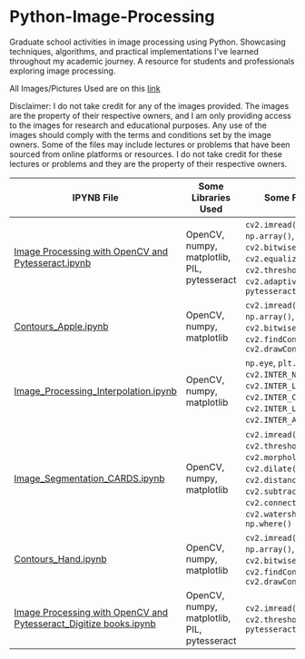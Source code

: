 # Python-Image-Processing
 Graduate school activities in image processing using Python. Showcasing techniques, algorithms, and practical implementations I've learned throughout my academic journey. A resource for students and professionals exploring image processing.

All Images/Pictures Used are on this [link](https://drive.google.com/drive/folders/1fqcRIBY6PvmOlpGAcigvVUlLWncXmQaS?usp=sharing)

Disclaimer: I do not take credit for any of the images provided. The images are the property of their respective owners, and I am only providing access to the images for research and educational purposes. Any use of the images should comply with the terms and conditions set by the image owners. Some of the files may include lectures or problems that have been sourced from online platforms or resources. I do not take credit for these lectures or problems and they are the property of their respective owners.

| IPYNB File               | Some Libraries Used                                          | Some Functions Used                                                                                                                                                                 |
|--------------------------|------------------------------------------------------|-----------------------------------------------------------------------------------------------------------------------------------------------------------------------------|
| [Image Processing with OpenCV and Pytesseract.ipynb](https://github.com/cyesha/Python-Image-Processing/blob/main/Image%20Processing%20with%20OpenCV%20and%20Pytesseract.ipynb) | OpenCV, numpy, matplotlib, PIL, pytesseract | `cv2.imread()`, `cv2.cvtColor()`, `np.array()`, `cv2.inRange()`, `cv2.bitwise_and()`, `cv2.equalizeHist()`, `cv2.threshold()`, `cv2.adaptiveThreshold()`, `pytesseract.image_to_string()` |
| [Contours_Apple.ipynb](https://github.com/cyesha/Python-Image-Processing/blob/main/Contours_Apple.ipynb) | OpenCV, numpy, matplotlib | `cv2.imread()`, `cv2.cvtColor()`, `np.array()`, `cv2.inRange()`, `cv2.bitwise_and()`, `cv2.findContours()`, `cv2.drawContours()`|
| [Image_Processing_Interpolation.ipynb](https://github.com/cyesha/Python-Image-Processing/blob/main/Image_Processing_Interpolation.ipynb) | OpenCV, numpy, matplotlib | `np.eye`, `plt.imshow`,`cv2.resize`, `cv2.INTER_NEAREST`, `cv2.INTER_LINEAR`, `cv2.INTER_CUBIC`, `cv2.INTER_LANCZOS4`, `cv2.INTER_AREA`, `plt.subplots`|
| [Image_Segmentation_CARDS.ipynb](https://github.com/cyesha/Python-Image-Processing/blob/main/Image_Segmentation_CARDS.ipynb) | OpenCV, numpy, matplotlib | `cv2.imread()`, `cv2.cvtColor()`, `cv2.threshold()`, `cv2.morphologyEx()`, `cv2.dilate()`, `cv2.distanceTransform()`, `cv2.subtract()`, `cv2.connectedComponents()`, `cv2.watershed()`, `cv2.grabCut`, `np.where()` |
| [Contours_Hand.ipynb](https://github.com/cyesha/Python-Image-Processing/blob/main/Contours_Hand.ipynb)| OpenCV, numpy, matplotlib | `cv2.imread()`, `cv2.cvtColor()`, `np.array()`, `cv2.inRange()`, `cv2.bitwise_and()`, `cv2.findContours()`, `cv2.drawContours()`|
| [Image Processing with OpenCV and Pytesseract_Digitize books.ipynb](https://github.com/cyesha/Python-Image-Processing/blob/main/Image%20Processing%20with%20OpenCV%20and%20Pytesseract_Digitize%20books.ipynb) | OpenCV, numpy, matplotlib, PIL, pytesseract | `cv2.imread()`, `cv2.cvtColor()`, `cv2.threshold()`, `pytesseract.image_to_string()` |
